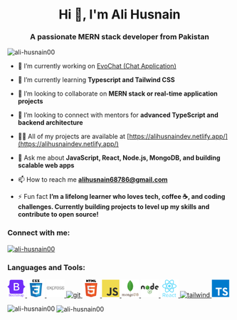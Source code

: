 <h1 align="center">Hi 👋, I'm Ali Husnain</h1>
<h3 align="center">A passionate MERN stack developer from Pakistan</h3>

<p align="left"> <img src="https://komarev.com/ghpvc/?username=ali-husnain00&label=Profile%20views&color=0e75b6&style=flat" alt="ali-husnain00" /> </p>

- 🔭 I’m currently working on [EvoChat (Chat Application)](https://evochat1.netlify.app/)

- 🌱 I’m currently learning **Typescript and Tailwind CSS**

- 👯 I’m looking to collaborate on **MERN stack or real-time application projects**

- 🤝 I’m looking to connect with mentors for **advanced TypeScript and backend architecture**

- 👨‍💻 All of my projects are available at [https://alihusnaindev.netlify.app/](https://alihusnaindev.netlify.app/)

- 💬 Ask me about **JavaScript, React, Node.js, MongoDB, and building scalable web apps**

- 📫 How to reach me **alihusnain68786@gmail.com**

- ⚡ Fun fact **I’m a lifelong learner who loves tech, coffee ☕, and coding challenges. Currently building projects to level up my skills and contribute to open source!**

<h3 align="left">Connect with me:</h3>
<p align="left">
<a href="https://linkedin.com/in/ali-husnain00" target="blank"><img align="center" src="https://raw.githubusercontent.com/rahuldkjain/github-profile-readme-generator/master/src/images/icons/Social/linked-in-alt.svg" alt="ali-husnain00" height="30" width="40" /></a>
</p>

<h3 align="left">Languages and Tools:</h3>
<p align="left"> <a href="https://getbootstrap.com" target="_blank" rel="noreferrer"> <img src="https://raw.githubusercontent.com/devicons/devicon/master/icons/bootstrap/bootstrap-plain-wordmark.svg" alt="bootstrap" width="40" height="40"/> </a> <a href="https://www.w3schools.com/css/" target="_blank" rel="noreferrer"> <img src="https://raw.githubusercontent.com/devicons/devicon/master/icons/css3/css3-original-wordmark.svg" alt="css3" width="40" height="40"/> </a> <a href="https://expressjs.com" target="_blank" rel="noreferrer"> <img src="https://raw.githubusercontent.com/devicons/devicon/master/icons/express/express-original-wordmark.svg" alt="express" width="40" height="40"/> </a> <a href="https://git-scm.com/" target="_blank" rel="noreferrer"> <img src="https://www.vectorlogo.zone/logos/git-scm/git-scm-icon.svg" alt="git" width="40" height="40"/> </a> <a href="https://www.w3.org/html/" target="_blank" rel="noreferrer"> <img src="https://raw.githubusercontent.com/devicons/devicon/master/icons/html5/html5-original-wordmark.svg" alt="html5" width="40" height="40"/> </a> <a href="https://developer.mozilla.org/en-US/docs/Web/JavaScript" target="_blank" rel="noreferrer"> <img src="https://raw.githubusercontent.com/devicons/devicon/master/icons/javascript/javascript-original.svg" alt="javascript" width="40" height="40"/> </a> <a href="https://www.mongodb.com/" target="_blank" rel="noreferrer"> <img src="https://raw.githubusercontent.com/devicons/devicon/master/icons/mongodb/mongodb-original-wordmark.svg" alt="mongodb" width="40" height="40"/> </a> <a href="https://nodejs.org" target="_blank" rel="noreferrer"> <img src="https://raw.githubusercontent.com/devicons/devicon/master/icons/nodejs/nodejs-original-wordmark.svg" alt="nodejs" width="40" height="40"/> </a> <a href="https://reactjs.org/" target="_blank" rel="noreferrer"> <img src="https://raw.githubusercontent.com/devicons/devicon/master/icons/react/react-original-wordmark.svg" alt="react" width="40" height="40"/> </a> <a href="https://tailwindcss.com/" target="_blank" rel="noreferrer"> <img src="https://www.vectorlogo.zone/logos/tailwindcss/tailwindcss-icon.svg" alt="tailwind" width="40" height="40"/> </a> <a href="https://www.typescriptlang.org/" target="_blank" rel="noreferrer"> <img src="https://raw.githubusercontent.com/devicons/devicon/master/icons/typescript/typescript-original.svg" alt="typescript" width="40" height="40"/> </a> </p>

<p><img align="left" src="https://github-readme-stats.vercel.app/api/top-langs?username=ali-husnain00&show_icons=true&locale=en&layout=compact" alt="ali-husnain00" /></p>

<p>&nbsp;<img align="center" src="https://github-readme-stats.vercel.app/api?username=ali-husnain00&show_icons=true&locale=en" alt="ali-husnain00" /></p>
